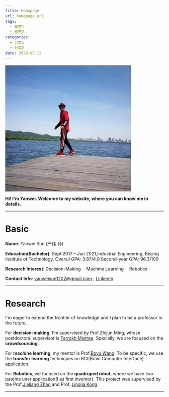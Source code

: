 ```yaml
---
title: Homwpage
url: homepage_url
tags:
  - 标签1
  - 标签2
categories:
  - 分类1
  - 分类2
date: 2020-05-12
---
```


<img src="https://github.com/YanWei-Sun/YanWei-Sun.github.io/blob/source/source/images/config/yanwei_sun.jpg" width="400" height="400" align="middle" />

**Hi!  I'm Yanwei. Welcome to my website, where you can know me in details.**
___

# Basic
**Name**:   Yanwei Sun (严伟 孙)

**Education(Bachelor)**: Sept 2017 – Jun 2021,Industrial Engineering, Beijing Institute of Technology, Overall GPA: 3.87/4.0    Second-year GPA: 96.3/100

**Research Interest**: Decision-Making&emsp; Machine Learning&emsp; Robotics

**Contact Info**: yanweisun1202@gmail.com ; [LinkedIn](http://https://www.linkedin.com/in/yanwei-sun-2b28101a6/)
___
# Research 

I'm eager to extend the frontier of knowledge and I plan to be a professor in the future.


For **decision-making**, I'm supervised by Prof.Zhijun Ming, whose postdoctoral supervisor is [Farrokh Mistree](http://https://scholar.google.com/citations?user=l1N0Nj0AAAAJ&hl=en). Specially, we are focused on the **crowdsourcing**.

For **machine learning**, my mentor is Prof.[Boyu Wang](http://https://sites.google.com/site/borriewang/). To be specific, we use the **transfer learning** techniques on BCI(Brain Computer Interface) application.

For **Robotics**, we focused on the **quadruped robot**, where we have two patents uner application(I as first inventor). This project was supervised by the Prof.[Jieliang Zhao](http://https://scholar.google.com/citations?user=KevJF0IAAAAJ&hl=zh-CN) and Prof. [Lingjia Kong](http://http://me-english.bit.edu.cn/people/faculty/k/125069.htm)
___
